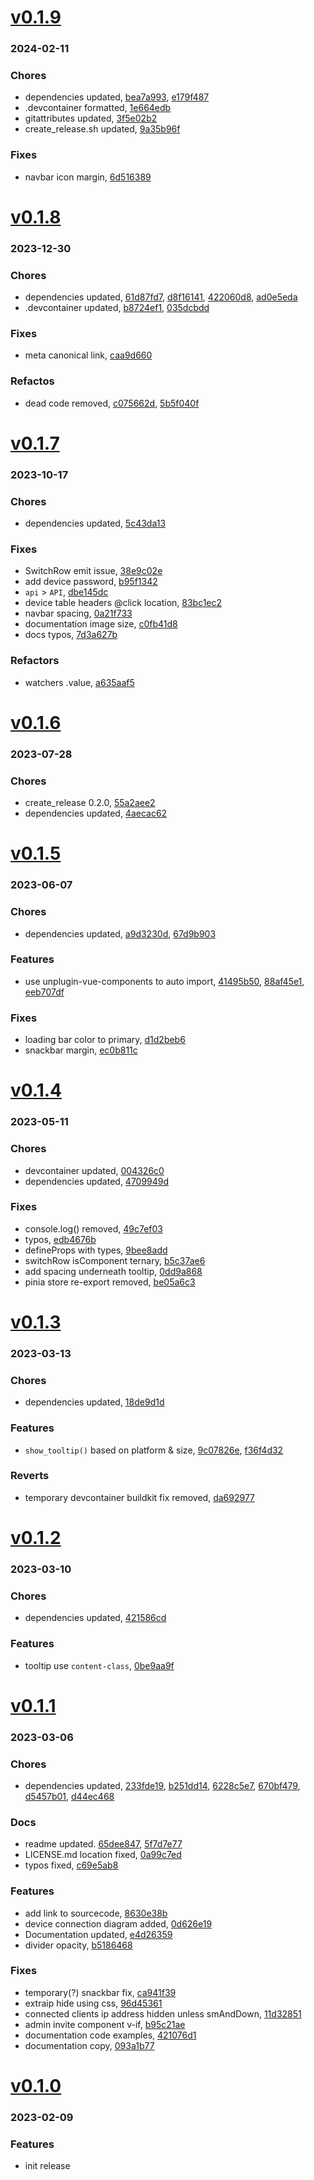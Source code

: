 # <a href='https://github.com/mrjackwills/staticpi_vue/releases/tag/v0.1.9'>v0.1.9</a>
### 2024-02-11

### Chores
+ dependencies updated, [bea7a993](https://github.com/mrjackwills/staticpi_vue/commit/bea7a99385e9c68566a9184367d0fcb090275578), [e179f487](https://github.com/mrjackwills/staticpi_vue/commit/e179f487b2df4951988f59c0156f217164f86f41)
+ .devcontainer formatted, [1e664edb](https://github.com/mrjackwills/staticpi_vue/commit/1e664edb25ccd1a4d0bfe77cb15e1bea64f75a31)
+ gitattributes updated, [3f5e02b2](https://github.com/mrjackwills/staticpi_vue/commit/3f5e02b233ec434c1c57fb8cdad477d45afa0275)
+ create_release.sh updated, [9a35b96f](https://github.com/mrjackwills/staticpi_vue/commit/9a35b96fad0d16731176a115347e3084eb59f0cc)

### Fixes
+ navbar icon margin, [6d516389](https://github.com/mrjackwills/staticpi_vue/commit/6d51638985ae6320e769443a2891bf1e0b5f0bae)

# <a href='https://github.com/mrjackwills/staticpi_vue/releases/tag/v0.1.8'>v0.1.8</a>
### 2023-12-30

### Chores
+ dependencies updated, [61d87fd7](https://github.com/mrjackwills/staticpi_vue/commit/61d87fd7ccb4173c1361f4eb787b48463f0c3acd), [d8f16141](https://github.com/mrjackwills/staticpi_vue/commit/d8f161411bd7b94c6e1dde0de1f80072e3430013), [422060d8](https://github.com/mrjackwills/staticpi_vue/commit/422060d88a283fd3d020bedf114f071002a7217c), [ad0e5eda](https://github.com/mrjackwills/staticpi_vue/commit/ad0e5eda698ff33e5d83b5bf445a4d43ff8d02ba)
+ .devcontainer updated, [b8724ef1](https://github.com/mrjackwills/staticpi_vue/commit/b8724ef1eb8792bfc79f243a85881fd09315e907), [035dcbdd](https://github.com/mrjackwills/staticpi_vue/commit/035dcbddd6480a92c871fbb64950cb42bedca897)

### Fixes
+ meta canonical link, [caa9d660](https://github.com/mrjackwills/staticpi_vue/commit/caa9d660731b4c7b80fde4124eb1fa5414f35425)

### Refactos
+ dead code removed, [c075662d](https://github.com/mrjackwills/staticpi_vue/commit/c075662d6d1aba295b25d6d1c5664b9e8655b55f), [5b5f040f](https://github.com/mrjackwills/staticpi_vue/commit/5b5f040f022baecc3788b339728c08a684091c9e)

# <a href='https://github.com/mrjackwills/staticpi_vue/releases/tag/v0.1.7'>v0.1.7</a>
### 2023-10-17

### Chores
+ dependencies updated, [5c43da13](https://github.com/mrjackwills/staticpi_vue/commit/5c43da13c556f52ce92be4b81bdd538296268ac4)

### Fixes
+ SwitchRow emit issue, [38e9c02e](https://github.com/mrjackwills/staticpi_vue/commit/38e9c02e883632d66a49813bf7e83f0d570ef109)
+ add device password, [b95f1342](https://github.com/mrjackwills/staticpi_vue/commit/b95f13426ba88ce8f413fe4e7cd009732db78514)
+ `api` > `API`, [dbe145dc](https://github.com/mrjackwills/staticpi_vue/commit/dbe145dcf9e2c6b01d37653acde1ad5003ac5b26)
+ device table headers @click location, [83bc1ec2](https://github.com/mrjackwills/staticpi_vue/commit/83bc1ec266d2c492987368269fef05db78de20bd)
+ navbar spacing, [0a21f733](https://github.com/mrjackwills/staticpi_vue/commit/0a21f733b863ecab526364d46bbafcc199f74968)
+ documentation image size, [c0fb41d8](https://github.com/mrjackwills/staticpi_vue/commit/c0fb41d896740154e55decdcbc2c342d0cc88288)
+ docs typos, [7d3a627b](https://github.com/mrjackwills/staticpi_vue/commit/7d3a627b8c8bf85549ac9a613d38beb4ae4eb932)

### Refactors
+ watchers .value, [a635aaf5](https://github.com/mrjackwills/staticpi_vue/commit/a635aaf5444c7ac801dd8c5989306de0f907df1f)

# <a href='https://github.com/mrjackwills/staticpi_vue/releases/tag/v0.1.6'>v0.1.6</a>
### 2023-07-28

### Chores
+ create_release 0.2.0, [55a2aee2](https://github.com/mrjackwills/staticpi_vue/commit/55a2aee267472c67acc982fc824c19a623d09fc8)
+ dependencies updated, [4aecac62](https://github.com/mrjackwills/staticpi_vue/commit/4aecac6275c0665feb65c4a40a3ce6976fe8ee98)

# <a href='https://github.com/mrjackwills/staticpi_vue/releases/tag/v0.1.5'>v0.1.5</a>
### 2023-06-07

### Chores
+ dependencies updated, [a9d3230d](https://github.com/mrjackwills/staticpi_vue/commit/a9d3230d08219ccb9c2f434f00628a489f3355eb), [67d9b903](https://github.com/mrjackwills/staticpi_vue/commit/67d9b903d525ee18585d6e985313680cf4a816a8)

### Features
+ use unplugin-vue-components to auto import, [41495b50](https://github.com/mrjackwills/staticpi_vue/commit/41495b50bd9ebe7fe5751850a8fa12fa6467e0a3), [88af45e1](https://github.com/mrjackwills/staticpi_vue/commit/88af45e13236884c484bab621326005401c3b122), [eeb707df](https://github.com/mrjackwills/staticpi_vue/commit/eeb707df36f56fce80fdeb31bb9fbc047468bdaa)

### Fixes
+ loading bar color to primary, [d1d2beb6](https://github.com/mrjackwills/staticpi_vue/commit/d1d2beb642aa990cf02be41f11edec189aac113e)
+ snackbar margin, [ec0b811c](https://github.com/mrjackwills/staticpi_vue/commit/ec0b811c8110917872744aa6a148b7f88a8e3579)

# <a href='https://github.com/mrjackwills/staticpi_vue/releases/tag/v0.1.4'>v0.1.4</a>
### 2023-05-11

### Chores
+ devcontainer updated, [004326c0](https://github.com/mrjackwills/staticpi_vue/commit/004326c0d4e6af7fb9d62e528f24f7327ae761ba)
+ dependencies updated, [4709949d](https://github.com/mrjackwills/staticpi_vue/commit/4709949df9c6d1bd26c4c4feb78f3770db1cd4b8)

### Fixes
+ console.log() removed, [49c7ef03](https://github.com/mrjackwills/staticpi_vue/commit/49c7ef03e1f8cdfed422147feab47c2a6eab714b)
+ typos, [edb4676b](https://github.com/mrjackwills/staticpi_vue/commit/edb4676b491fde2fa5a62cbcb81592ede150ad22)
+ defineProps with types, [9bee8add](https://github.com/mrjackwills/staticpi_vue/commit/9bee8add8e0d3b413bc4f9153968a236040743fe)
+ switchRow isComponent ternary, [b5c37ae6](https://github.com/mrjackwills/staticpi_vue/commit/b5c37ae63e02e469548e88c50e2fadf80174b0d0)
+ add spacing underneath tooltip, [0dd9a868](https://github.com/mrjackwills/staticpi_vue/commit/0dd9a868eb3d708d85e05a5d71fd7c04b744547a)
+ pinia store re-export removed, [be05a6c3](https://github.com/mrjackwills/staticpi_vue/commit/be05a6c3e9be4b790bcb736bb2da3a6e72e66bee)

# <a href='https://github.com/mrjackwills/staticpi_vue/releases/tag/v0.1.3'>v0.1.3</a>
### 2023-03-13

### Chores
+ dependencies updated, [18de9d1d](https://github.com/mrjackwills/staticpi_vue/commit/18de9d1d6a0a6e453e3b7b692e94d48554cac313)

### Features
+ `show_tooltip()` based on platform & size, [9c07826e](https://github.com/mrjackwills/staticpi_vue/commit/9c07826eb6f2bb7ef5cb86ae0cee90d50dc33f9a), [f36f4d32](https://github.com/mrjackwills/staticpi_vue/commit/f36f4d32c0b0429e305ed1c6a6757cbf380b8084)

### Reverts
+ temporary devcontainer buildkit fix removed, [da692977](https://github.com/mrjackwills/staticpi_vue/commit/da69297743a6604aed9f816d246b2a6f68b00d28)

# <a href='https://github.com/mrjackwills/staticpi_vue/releases/tag/v0.1.2'>v0.1.2</a>
### 2023-03-10

### Chores
+ dependencies updated, [421586cd](https://github.com/mrjackwills/staticpi_vue/commit/421586cd05062c38543d7a1ef1285167a7f6a16e)

### Features
+ tooltip use `content-class`, [0be9aa9f](https://github.com/mrjackwills/staticpi_vue/commit/0be9aa9f27392766f2d0571664a42665554f6dc6)

# <a href='https://github.com/mrjackwills/staticpi_vue/releases/tag/v0.1.1'>v0.1.1</a>
### 2023-03-06

### Chores
+ dependencies updated, [233fde19](https://github.com/mrjackwills/staticpi_vue/commit/233fde19e8cf90f5c2ff92b09d7643e5999be2de), [b251dd14](https://github.com/mrjackwills/staticpi_vue/commit/b251dd1418722fbb97448aec58b93bf7b13c87cf), [6228c5e7](https://github.com/mrjackwills/staticpi_vue/commit/6228c5e7400e7f0d76d22747fdf11cd5e8f9925f), [670bf479](https://github.com/mrjackwills/staticpi_vue/commit/670bf4798a5a8efcfeae803839288e55dca85cda), [d5457b01](https://github.com/mrjackwills/staticpi_vue/commit/d5457b01a6621c39388c796957bc3100e7e63330), [d44ec468](https://github.com/mrjackwills/staticpi_vue/commit/d44ec468ed55dff404410b29300b293388f52484)

### Docs
+ readme updated. [65dee847](https://github.com/mrjackwills/staticpi_vue/commit/65dee847a00c664dc12247e38195607b89e3f538), [5f7d7e77](https://github.com/mrjackwills/staticpi_vue/commit/5f7d7e77156e2a1993fcd6edf2edcd998083ea4d)
+ LICENSE.md location fixed, [0a99c7ed](https://github.com/mrjackwills/staticpi_vue/commit/0a99c7ed1f4199f78171c2cdb7c8c43022c96327)
+ typos fixed, [c69e5ab8](https://github.com/mrjackwills/staticpi_vue/commit/c69e5ab8db702cecbba0e3e7c67f8c7b8f518b3f)

### Features
+ add link to sourcecode, [8630e38b](https://github.com/mrjackwills/staticpi_vue/commit/8630e38b114af654015f0ae86c23675da2899e4b)
+ device connection diagram added, [0d626e19](https://github.com/mrjackwills/staticpi_vue/commit/0d626e19cd5126f4ee78583987a3cd3114811541)
+ Documentation updated, [e4d26359](https://github.com/mrjackwills/staticpi_vue/commit/e4d26359f73c2a85ea60931e60e56b0a11282110)
+ divider opacity, [b5186468](https://github.com/mrjackwills/staticpi_vue/commit/b5186468a3894cae20baa2e6fa3eb380a551b3ce)

### Fixes
+ temporary(?) snackbar fix, [ca941f39](https://github.com/mrjackwills/staticpi_vue/commit/ca941f3961cb9e8ce2fc4ac7207bdf2d77ee4af9)
+ extraip hide using css, [96d45361](https://github.com/mrjackwills/staticpi_vue/commit/96d453612bfa15360d4a831bc8baa83c3ba4834e)
+ connected clients ip address hidden unless smAndDown, [11d32851](https://github.com/mrjackwills/staticpi_vue/commit/11d328513adba9222952285e36997a191b3a4890)
+ admin invite component v-if, [b95c21ae](https://github.com/mrjackwills/staticpi_vue/commit/b95c21aef81acd7376a41810b6297d384a3c8b65)
+ documentation code examples, [421076d1](https://github.com/mrjackwills/staticpi_vue/commit/421076d1bc68491b0f199301d4f1aa14251db4a1)
+ documentation copy, [093a1b77](https://github.com/mrjackwills/staticpi_vue/commit/093a1b77c575b4467ed248cbb132d1cde4a03815)

# <a href='https://github.com/mrjackwills/staticpi_vue/releases/tag/v0.1.0'>v0.1.0</a>
### 2023-02-09

### Features
+ init release
